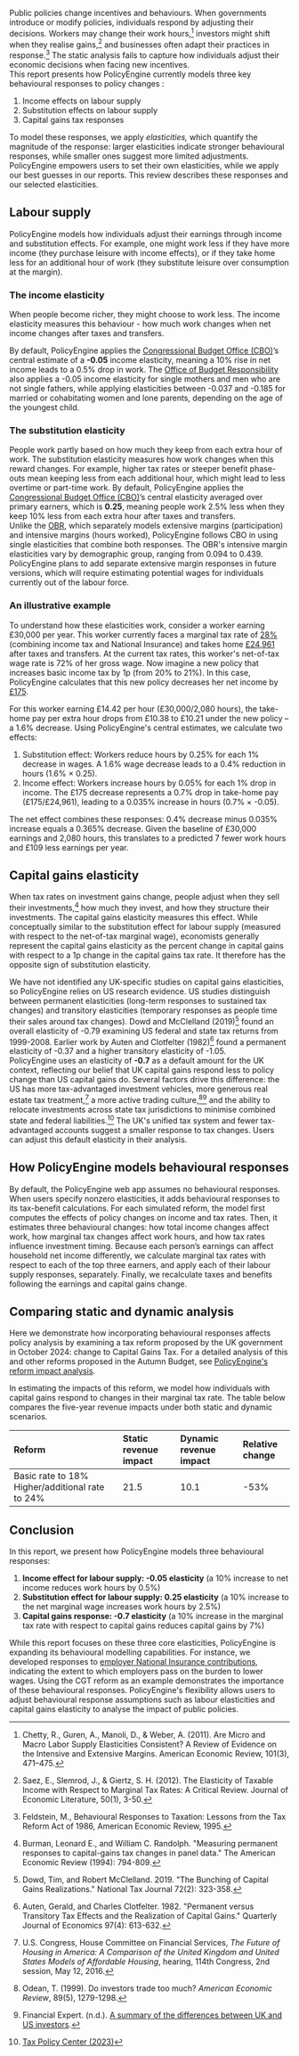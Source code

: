 Public policies change incentives and behaviours. When governments introduce or modify policies, individuals respond by adjusting their decisions. Workers may change their work hours,[^1] investors might shift when they realise gains,[^2] and businesses often adapt their practices in response.[^3] The static analysis fails to capture how individuals adjust their economic decisions when facing new incentives.   
This report presents how PolicyEngine currently models three key behavioural responses to policy changes :

1. Income effects on labour supply  
2. Substitution effects on labour supply  
3. Capital gains tax responses

To model these responses, we apply *elasticities,* which quantify the magnitude of the response: larger elasticities indicate stronger behavioural responses, while smaller ones suggest more limited adjustments. PolicyEngine empowers users to set their own elasticities, while we apply our best guesses in our reports. This review describes these responses and our selected elasticities. 

## Labour supply

PolicyEngine models how individuals adjust their earnings through income and substitution effects. For example, one might work less if they have more income (they purchase leisure with income effects), or if they take home less for an additional hour of work (they substitute leisure over consumption at the margin).

### The income elasticity

When people become richer, they might choose to work less. The income elasticity measures this behaviour \- how much work changes when net income changes after taxes and transfers.

By default, PolicyEngine applies the [Congressional Budget Office (CBO)](https://www.cbo.gov/sites/default/files/112th-congress-2011-2012/reports/43674-laborsupplyfiscalpolicy.pdf#page=4)’s central estimate of a **\-0.05** income elasticity, meaning a 10% rise in net income leads to a 0.5% drop in work. The [Office of Budget Responsibility](https://obr.uk/docs/dlm_uploads/NICS-Cut-Impact-on-Labour-Supply-Note.pdf#page=7) also applies a \-0.05 income elasticity for single mothers and men who are not single fathers, while applying elasticities between \-0.037 and \-0.185 for married or cohabitating women and lone parents, depending on the age of the youngest child.

### The substitution elasticity

People work partly based on how much they keep from each extra hour of work. The substitution elasticity measures how work changes when this reward changes. For example, higher tax rates or steeper benefit phase-outs mean keeping less from each additional hour, which might lead to less overtime or part-time work. By default, PolicyEngine applies the [Congressional Budget Office (CBO)](https://www.cbo.gov/sites/default/files/112th-congress-2011-2012/reports/43674-laborsupplyfiscalpolicy.pdf#page=4)’s central elasticity averaged over primary earners, which is **0.25**, meaning people work 2.5% less when they keep 10% less from each extra hour after taxes and transfers.  
Unlike the [OBR](https://obr.uk/docs/dlm_uploads/NICS-Cut-Impact-on-Labour-Supply-Note.pdf), which separately models extensive margins (participation) and intensive margins (hours worked), PolicyEngine follows CBO in using single elasticities that combine both responses. The OBR's intensive margin elasticities vary by demographic group, ranging from 0.094 to 0.439. PolicyEngine plans to add separate extensive margin responses in future versions, which will require estimating potential wages for individuals currently out of the labour force.

### An illustrative example

To understand how these elasticities work, consider a worker earning £30,000 per year. This worker currently faces a marginal tax rate of [28%](https://policyengine.org/uk/household?focus=householdOutput.netIncome&household=49381) (combining income tax and National Insurance) and takes home [£24,961](https://policyengine.org/uk/household?focus=householdOutput.netIncome&household=49381) after taxes and transfers. At the current tax rates, this worker's net-of-tax wage rate is 72% of her gross wage. Now imagine a new policy that increases basic income tax by 1p (from 20% to 21%). In this case, PolicyEngine calculates that this new policy decreases her net income by [£175](https://policyengine.org/uk/household?focus=householdOutput.netIncome&reform=53461&region=uk&timePeriod=2025&baseline=1&household=49381).

For this worker earning £14.42 per hour (£30,000/2,080 hours), the take-home pay per extra hour drops from £10.38 to £10.21 under the new policy – a 1.6% decrease. Using PolicyEngine's central estimates, we calculate two effects:

1. Substitution effect: Workers reduce hours by 0.25% for each 1% decrease in wages. A 1.6% wage decrease leads to a 0.4% reduction in hours (1.6% × 0.25).  
2. Income effect: Workers increase hours by 0.05% for each 1% drop in income. The £175 decrease represents a 0.7% drop in take-home pay (£175/£24,961), leading to a 0.035% increase in hours (0.7% × \-0.05).

The net effect combines these responses: 0.4% decrease minus 0.035% increase equals a 0.365% decrease. Given the baseline of £30,000 earnings and 2,080 hours, this translates to a predicted 7 fewer work hours and £109 less earnings per year.

## Capital gains elasticity

When tax rates on investment gains change, people adjust when they sell their investments,[^4] how much they invest, and how they structure their investments. The capital gains elasticity measures this effect. While conceptually similar to the substitution effect for labour supply (measured with respect to the net-of-tax marginal wage), economists generally represent the capital gains elasticity as the percent change in capital gains with respect to a 1p change in the capital gains tax rate. It therefore has the opposite sign of substitution elasticity.

We have not identified any UK-specific studies on capital gains elasticities, so PolicyEngine relies on US research evidence. US studies distinguish between permanent elasticities (long-term responses to sustained tax changes) and transitory elasticities (temporary responses as people time their sales around tax changes). Dowd and McClelland (2019)[^5] found an overall elasticity of \-0.79 examining US federal and state tax returns from 1999-2008. Earlier work by Auten and Clotfelter (1982)[^6] found a permanent elasticity of \-0.37 and a higher transitory elasticity of \-1.05.  
PolicyEngine uses an elasticity of **\-0.7** as a default amount for the UK context, reflecting our belief that UK capital gains respond less to policy change than US capital gains do. Several factors drive this difference: the US has more tax-advantaged investment vehicles, more generous real estate tax treatment,[^7] a more active trading culture,[^8][^9] and the ability to relocate investments across state tax jurisdictions to minimise combined state and federal liabilities.[^10] The UK's unified tax system and fewer tax-advantaged accounts suggest a smaller response to tax changes. Users can adjust this default elasticity in their analysis.

## How PolicyEngine models behavioural responses

By default, the PolicyEngine web app assumes no behavioural responses. When users specify nonzero elasticities, it adds behavioural responses to its tax-benefit calculations. For each simulated reform, the model first computes the effects of policy changes on income and tax rates. Then, it estimates three behavioural changes: how total income changes affect work, how marginal tax changes affect work hours, and how tax rates influence investment timing. Because each person’s earnings can affect household net income differently, we calculate marginal tax rates with respect to each of the top three earners, and apply each of their labour supply responses, separately. Finally, we recalculate taxes and benefits following the earnings and capital gains change.

## Comparing static and dynamic analysis

Here we demonstrate how incorporating behavioural responses affects policy analysis by examining a tax reform proposed by the UK government in October 2024: change to Capital Gains Tax. For a detailed analysis of this and other reforms proposed in the Autumn Budget, see [PolicyEngine's reform impact analysis](https://policyengine.org/uk/research/autumn-budget-2024-policy-choices). 

In estimating the impacts of this reform, we model how individuals with capital gains respond to changes in their marginal tax rate. The table below compares the five-year revenue impacts under both static and dynamic scenarios.

| Reform | Static revenue impact	 | Dynamic revenue impact	 | Relative change |
| :---- | :---- | :---- | :---- |
| Basic rate to 18% Higher/additional rate to 24%	 | 21.5 | 10.1 | \-53% |

## Conclusion

In this report, we present how PolicyEngine models three behavioural responses:

1. **Income effect for labour supply: \-0.05 elasticity** (a 10% increase to net income reduces work hours by 0.5%)  
2. **Substitution effect for labour supply: 0.25 elasticity** (a 10% increase to the net marginal wage increases work hours by 2.5%)  
3. **Capital gains response: \-0.7 elasticity** (a 10% increase in the marginal tax rate with respect to capital gains reduces capital gains by 7%)

While this report focuses on these three core elasticities, PolicyEngine is expanding its behavioural modelling capabilities. For instance, we developed responses to [employer National Insurance contributions](https://policyengine.org/uk/research/autumn-budget-24-employer-ni), indicating the extent to which employers pass on the burden to lower wages. Using the CGT reform as an example demonstrates the importance of these behavioural responses. PolicyEngine's flexibility allows users to adjust behavioural response assumptions such as labour elasticities and capital gains elasticity to analyse the impact of public policies.  


[^1]:  Chetty, R., Guren, A., Manoli, D., & Weber, A. (2011). Are Micro and Macro Labor Supply Elasticities Consistent? A Review of Evidence on the Intensive and Extensive Margins. American Economic Review, 101(3), 471–475.

[^2]:  Saez, E., Slemrod, J., & Giertz, S. H. (2012). The Elasticity of Taxable Income with Respect to Marginal Tax Rates: A Critical Review. Journal of Economic Literature, 50(1), 3-50.

[^3]:  Feldstein, M., Behavioural Responses to Taxation: Lessons from the Tax Reform Act of 1986, American Economic Review, 1995\.

[^4]:  Burman, Leonard E., and William C. Randolph. "Measuring permanent responses to capital-gains tax changes in panel data." The American Economic Review (1994): 794-809.

[^5]:  Dowd, Tim, and Robert McClelland. 2019\. "The Bunching of Capital Gains Realizations." National Tax Journal 72(2): 323-358.

[^6]:  Auten, Gerald, and Charles Clotfelter. 1982\. "Permanent versus Transitory Tax Effects and the Realization of Capital Gains." Quarterly Journal of Economics 97(4): 613-632.

[^7]:  U.S. Congress, House Committee on Financial Services, *The Future of Housing in America: A Comparison of the United Kingdom and United States Models of Affordable Housing*, hearing, 114th Congress, 2nd session, May 12, 2016\.

[^8]:  Odean, T. (1999). Do investors trade too much? *American Economic Review*, 89(5), 1279-1298.

[^9]:  Financial Expert. (n.d.). [A summary of the differences between UK and US investors](https://www.financial-expert.co.uk/differences-between-uk-and-us-investors/).

[^10]:  [Tax Policy Center (2023)](https://taxpolicycenter.org/briefing-book/how-do-us-taxes-compare-internationally)
